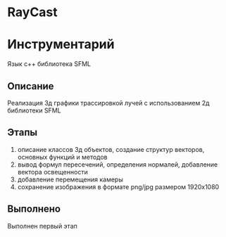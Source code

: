 # RayCast

# Инструментарий
Язык c++
библиотека SFML

## Описание
Реализация 3д графики трассировкой лучей с использованием 2д библиотеки SFML 

## Этапы
1. описание классов 3д объектов, создание структур векторов, основных функций и методов  
2. вывод формул пересечений, определения нормалей, добавление вектора освещенности  
3. добавление перемещения камеры  
4. сохранение изображения в формате png/jpg размером 1920x1080  

## Выполнено
Выполнен первый этап
